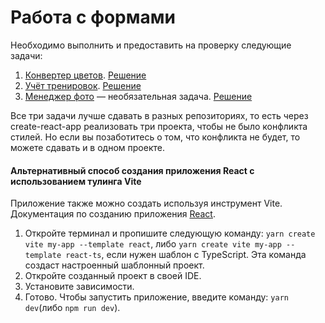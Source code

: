 Работа с формами
===

Необходимо выполнить и предоставить на проверку следующие задачи:

1. [Конвертер цветов](hex2rgb).   [Решение](https://github.com/AlexTupicyn/ra-homeworks-4-1.git)
2. [Учёт тренировок](steps).  [Решение](https://github.com/AlexTupicyn/ra-homeworks-4-2.git)
3. [Менеджер фото](photo) — необязательная задача.  [Решение](photo/ra-homeworks-4-3)

Все три задачи лучше сдавать в разных репозиториях, то есть через create-react-app реализовать три проекта, чтобы не
было конфликта стилей. Но если вы позаботитесь о том, что конфликта не будет, то можете сдавать и в одном проекте.

#### Альтернативный способ создания приложения React с использованием тулинга Vite

Приложение также можно создать используя инструмент Vite.
Документация по созданию приложения [React](https://vitejs.dev/guide/).

1. Откройте терминал и пропишите следующую команду: `yarn create vite my-app --template react`,
   либо `yarn create vite my-app --template react-ts`, если
   нужен шаблон с TypeScript. Эта команда создаст настроенный
   шаблонный проект.
2. Откройте созданный проект в своей IDE.
3. Установите зависимости.
4. Готово. Чтобы запустить приложение, введите команду: `yarn dev`(либо `npm run dev`).

